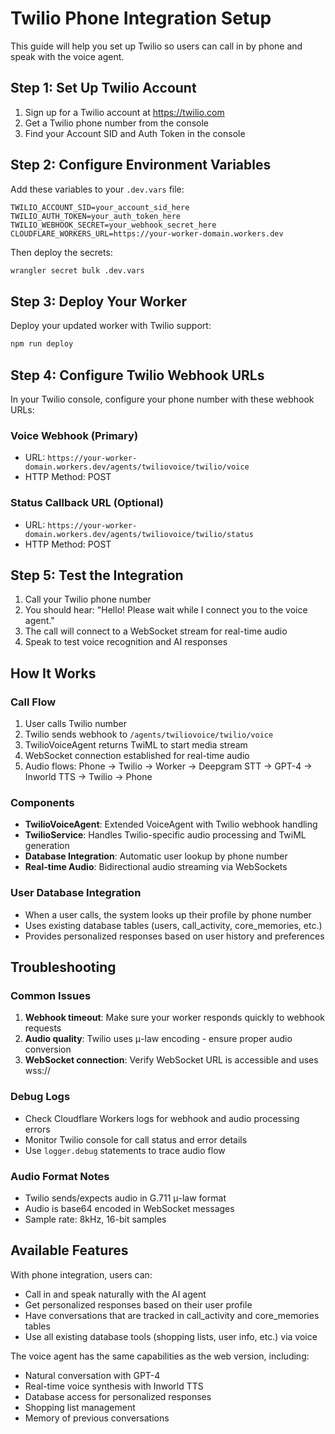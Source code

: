# Twilio Phone Integration Setup

This guide will help you set up Twilio so users can call in by phone and speak with the voice agent.

## Step 1: Set Up Twilio Account

1. Sign up for a Twilio account at https://twilio.com
2. Get a Twilio phone number from the console
3. Find your Account SID and Auth Token in the console

## Step 2: Configure Environment Variables

Add these variables to your `.dev.vars` file:

```
TWILIO_ACCOUNT_SID=your_account_sid_here
TWILIO_AUTH_TOKEN=your_auth_token_here
TWILIO_WEBHOOK_SECRET=your_webhook_secret_here
CLOUDFLARE_WORKERS_URL=https://your-worker-domain.workers.dev
```

Then deploy the secrets:

```bash
wrangler secret bulk .dev.vars
```

## Step 3: Deploy Your Worker

Deploy your updated worker with Twilio support:

```bash
npm run deploy
```

## Step 4: Configure Twilio Webhook URLs

In your Twilio console, configure your phone number with these webhook URLs:

### Voice Webhook (Primary)

- URL: `https://your-worker-domain.workers.dev/agents/twiliovoice/twilio/voice`
- HTTP Method: POST

### Status Callback URL (Optional)

- URL: `https://your-worker-domain.workers.dev/agents/twiliovoice/twilio/status`
- HTTP Method: POST

## Step 5: Test the Integration

1. Call your Twilio phone number
2. You should hear: "Hello! Please wait while I connect you to the voice agent."
3. The call will connect to a WebSocket stream for real-time audio
4. Speak to test voice recognition and AI responses

## How It Works

### Call Flow

1. User calls Twilio number
2. Twilio sends webhook to `/agents/twiliovoice/twilio/voice`
3. TwilioVoiceAgent returns TwiML to start media stream
4. WebSocket connection established for real-time audio
5. Audio flows: Phone → Twilio → Worker → Deepgram STT → GPT-4 → Inworld TTS → Twilio → Phone

### Components

- **TwilioVoiceAgent**: Extended VoiceAgent with Twilio webhook handling
- **TwilioService**: Handles Twilio-specific audio processing and TwiML generation
- **Database Integration**: Automatic user lookup by phone number
- **Real-time Audio**: Bidirectional audio streaming via WebSockets

### User Database Integration

- When a user calls, the system looks up their profile by phone number
- Uses existing database tables (users, call_activity, core_memories, etc.)
- Provides personalized responses based on user history and preferences

## Troubleshooting

### Common Issues

1. **Webhook timeout**: Make sure your worker responds quickly to webhook requests
2. **Audio quality**: Twilio uses μ-law encoding - ensure proper audio conversion
3. **WebSocket connection**: Verify WebSocket URL is accessible and uses wss://

### Debug Logs

- Check Cloudflare Workers logs for webhook and audio processing errors
- Monitor Twilio console for call status and error details
- Use `logger.debug` statements to trace audio flow

### Audio Format Notes

- Twilio sends/expects audio in G.711 μ-law format
- Audio is base64 encoded in WebSocket messages
- Sample rate: 8kHz, 16-bit samples

## Available Features

With phone integration, users can:

- Call in and speak naturally with the AI agent
- Get personalized responses based on their user profile
- Have conversations that are tracked in call_activity and core_memories tables
- Use all existing database tools (shopping lists, user info, etc.) via voice

The voice agent has the same capabilities as the web version, including:

- Natural conversation with GPT-4
- Real-time voice synthesis with Inworld TTS
- Database access for personalized responses
- Shopping list management
- Memory of previous conversations
